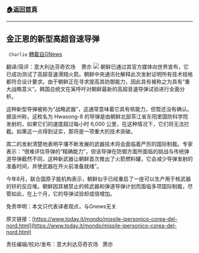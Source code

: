 ###  [:house:返回首頁](https://github.com/ourhimalayas/txt)
---


## 金正恩的新型高超音速导弹
` Charlie` [轉載自GNews](https://gnews.org/zh-hans/1562262/)

翻译/简评：意大利达芬奇农场    萧亦
![](https://assets.gnews.org/wp-content/uploads/2021/09/09291-1.jpg)
朝鲜已通过其官方媒体向世界宣布，它已成功测试了高超音速滑翔火箭。朝鲜中央通讯社解释此次发射证明所有技术规格都符合设计要求。由于朝鲜正在寻求提高其防御能力，因此具有被称之为具有“重大战略意义”。韩国总统文在寅呼吁对朝鲜最新的高超音速导弹试验进行全面分析。

这种新型导弹被称为“战略武器”，这通常意味着它具有核能力，但暂还没有确认。据该州称，这枚名为 Hwasong-8 的导弹是由朝鲜北部茶江省东阳里国防科学院发射的，如果它们的速度超过每小时 6,000 公里，在这种情况下，它们将无法拦截。如果这一点得到证实，那将是一项重大的技术突破。

周二的发射清楚地表明平壤不断发展的武器技术将会面临着严厉的国际制裁。专家表示：“很难评估导弹的“精确能力”，但该导弹在防御方面所面临的挑战与传统弹道导弹截然不同，这种新武器让朝鲜首次推出了火箭燃料罐，它会减少导弹发射的准备时间，并使武器在开火前准备就绪”。

今年8月，联合国原子能机构表示，朝鲜似乎已经重启了一座可以生产用于核武器的钚的反应堆。朝鲜因其被禁止的核武器和弹道导弹计划而面临多项国际制裁，尽管如此，在上个月，它的导弹试验却成倍增加。

免责申明：本文只代表译者观点，与Gnews无关

原文链接：[https://www.today.it/mondo/missile-ipersonico-corea-del-nord.html](https://www.today.it/mondo/missile-ipersonico-corea-del-nord.html)

责任编辑/校对/发布：意大利达芬奇农场   萧亦
